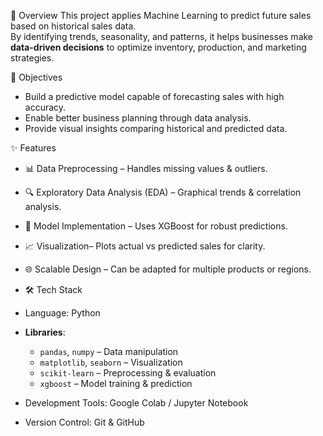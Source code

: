 📌 Overview
This project applies Machine Learning to predict future sales based on historical sales data.  
By identifying trends, seasonality, and patterns, it helps businesses make **data-driven decisions** to optimize inventory, production, and marketing strategies.

🎯 Objectives
- Build a predictive model capable of forecasting sales with high accuracy.
- Enable better business planning through data analysis.
- Provide visual insights comparing historical and predicted data.

✨ Features
- 📊 Data Preprocessing – Handles missing values & outliers.
- 🔍 Exploratory Data Analysis (EDA) – Graphical trends & correlation analysis.
- 🤖 Model Implementation – Uses XGBoost for robust predictions.
- 📈 Visualization– Plots actual vs predicted sales for clarity.
- 🌐 Scalable Design – Can be adapted for multiple products or regions.

  
- 🛠️ Tech Stack
- Language: Python
- **Libraries**:
  - `pandas`, `numpy` – Data manipulation
  - `matplotlib`, `seaborn` – Visualization
  - `scikit-learn` – Preprocessing & evaluation
  - `xgboost` – Model training & prediction
- Development Tools: Google Colab / Jupyter Notebook
- Version Control: Git & GitHub
